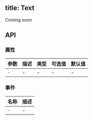 title: Text
---

Coming soon

## API
### 属性
参数 | 描述 | 类型 | 可选值 | 默认值
--- | --- | --- | --- | ---
`-` | - | - | - | -

### 事件
名称 | 描述
--- | ---
`-` | -
